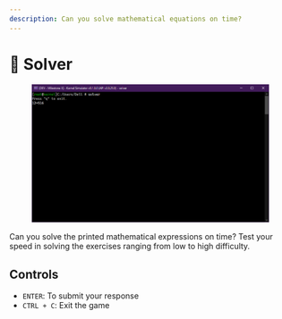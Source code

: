 ```yaml
---
description: Can you solve mathematical equations on time?
---
```


# 🔢 Solver

<figure><img src="../../../.gitbook/assets/image (49).png" alt=""><figcaption></figcaption></figure>

Can you solve the printed mathematical expressions on time? Test your speed in solving the exercises ranging from low to high difficulty.

## Controls

* `ENTER`: To submit your response
* `CTRL + C`: Exit the game
